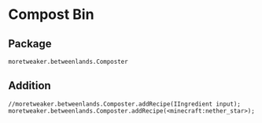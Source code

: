 # Compost Bin

## Package
`moretweaker.betweenlands.Composter`

## Addition

```zenscript
//moretweaker.betweenlands.Composter.addRecipe(IIngredient input);
moretweaker.betweenlands.Composter.addRecipe(<minecraft:nether_star>);
```